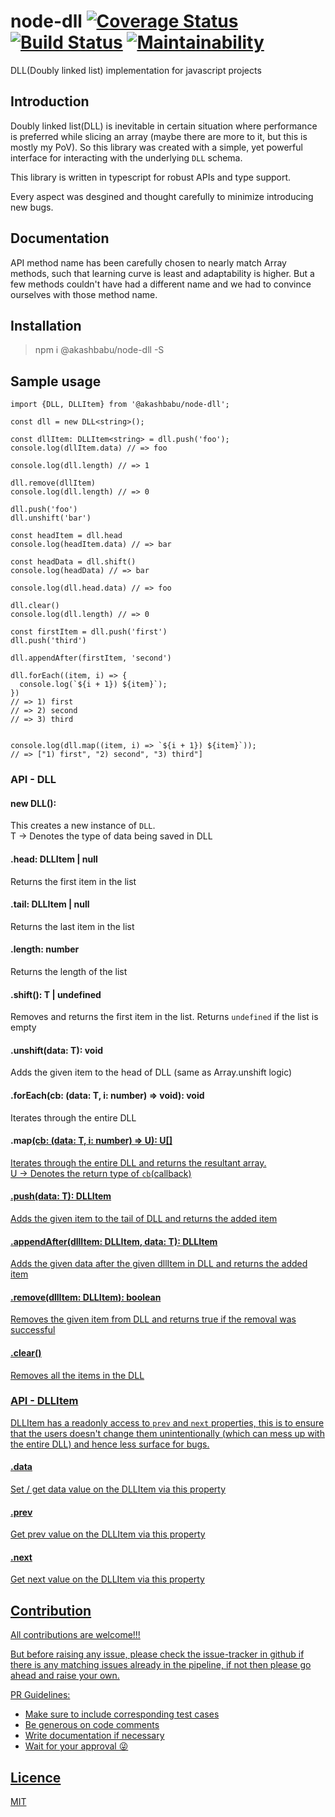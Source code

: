 # node-dll [![Coverage Status](https://coveralls.io/repos/github/AkashBabu/node-dll/badge.svg?branch=master)](https://coveralls.io/github/AkashBabu/node-dll?branch=master) [![Build Status](https://travis-ci.com/AkashBabu/node-dll.svg?branch=master)](https://travis-ci.com/AkashBabu/node-dll) [![Maintainability](https://api.codeclimate.com/v1/badges/c7054adbf0195cce8778/maintainability)](https://codeclimate.com/github/AkashBabu/node-dll/maintainability)
DLL(Doubly linked list) implementation for javascript projects

## Introduction
Doubly linked list(DLL) is inevitable in certain situation where performance is preferred while slicing an array (maybe there are more to it, but this is mostly my PoV).
So this library was created with a simple, yet powerful interface for interacting with the underlying `DLL` schema.

This library is written in typescript for robust APIs and type support.

Every aspect was desgined and thought carefully to minimize introducing new bugs.

## Documentation
API method name has been carefully chosen to nearly match Array methods, such that learning curve is least and adaptability is higher. But a few methods couldn't have had a different name and we had to convince ourselves with those method name.

## Installation 

> npm i @akashbabu/node-dll -S

## Sample usage

```TS
import {DLL, DLLItem} from '@akashbabu/node-dll';

const dll = new DLL<string>();

const dllItem: DLLItem<string> = dll.push('foo');
console.log(dllItem.data) // => foo

console.log(dll.length) // => 1

dll.remove(dllItem)
console.log(dll.length) // => 0

dll.push('foo')
dll.unshift('bar')

const headItem = dll.head
console.log(headItem.data) // => bar

const headData = dll.shift()
console.log(headData) // => bar

console.log(dll.head.data) // => foo

dll.clear()
console.log(dll.length) // => 0

const firstItem = dll.push('first')
dll.push('third')

dll.appendAfter(firstItem, 'second')

dll.forEach((item, i) => {
  console.log(`${i + 1}) ${item}`);
})
// => 1) first
// => 2) second
// => 3) third


console.log(dll.map((item, i) => `${i + 1}) ${item}`));
// => ["1) first", "2) second", "3) third"]

```

### API - DLL

#### new DLL<T>():   
This creates a new instance of `DLL`.  
T -> Denotes the type of data being saved in DLL

#### .head: DLLItem<T> | null
Returns the first item in the list

#### .tail: DLLItem<T> | null
Returns the last item in the list

#### .length: number
Returns the length of the list

#### .shift(): T | undefined
Removes and returns the first item in the list. Returns `undefined` if the list is empty

#### .unshift(data: T): void
Adds the given item to the head of DLL (same as Array.unshift logic)

#### .forEach(cb: (data: T, i: number) => void): void
Iterates through the entire DLL

#### .map<U>(cb: (data: T, i: number) => U): U[]
Iterates through the entire DLL and returns the resultant array.  
U -> Denotes the return type of `cb`(callback)

#### .push(data: T): DLLItem<T> 
Adds the given item to the tail of DLL and returns the added item

#### .appendAfter(dllItem: DLLItem<T>, data: T): DLLItem<T> 
Adds the given data after the given dllItem in DLL and returns the added item

#### .remove(dllItem: DLLItem<T>): boolean
Removes the given item from DLL and returns true if the removal was successful

#### .clear()
Removes all the items in the DLL

### API - DLLItem
DLLItem has a readonly access to `prev` and `next` properties, this is to ensure that the users doesn't change them unintentionally (which can mess up with the entire DLL) and hence less surface for bugs.

#### .data
Set / get data value on the DLLItem via this property

#### .prev
Get prev value on the DLLItem via this property

#### .next
Get next value on the DLLItem via this property


## Contribution

All contributions are welcome!!!

But before raising any issue, please check the issue-tracker in github if there is any matching issues already in the pipeline, if not then please go ahead and raise your own.

PR Guidelines:
- Make sure to include corresponding test cases
- Be generous on code comments
- Write documentation if necessary
- Wait for your approval 😜

## Licence

MIT
